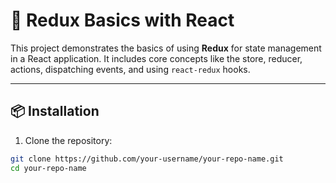 # 🚀 Redux Basics with React

This project demonstrates the basics of using **Redux** for state management in a React application. It includes core concepts like the store, reducer, actions, dispatching events, and using `react-redux` hooks.

---

## 📦 Installation

1. Clone the repository:

```bash
git clone https://github.com/your-username/your-repo-name.git
cd your-repo-name
```
